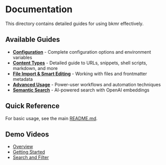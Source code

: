 # Documentation

This directory contains detailed guides for using bkmr effectively.

## Available Guides

- **[Configuration](./configuration.md)** - Complete configuration options and environment variables
- **[Content Types](./content-types.md)** - Detailed guide to URLs, snippets, shell scripts, markdown, and more
- **[File Import & Smart Editing](./file-import-smart-editing.md)** - Working with files and frontmatter metadata
- **[Advanced Usage](./advanced_usage.md)** - Power-user workflows and automation techniques
- **[Semantic Search](./semantic-search.md)** - AI-powered search with OpenAI embeddings

## Quick Reference

For basic usage, see the main [README.md](../README.md).

## Demo Videos

- [Overview](https://asciinema.org/a/VTsHuw1Ugsbo10EP0tZ3PdpoG?autoplay=1&speed=2&t=3)
- [Getting Started](https://asciinema.org/a/wpnsTw3Cl7DK2R7jK7WVpp9OR?autoplay=1&speed=2&t=3)
- [Search and Filter](https://asciinema.org/a/M97UJMKxw1nxnzO4SaowGZAmb?autoplay=1&speed=2&t=3)